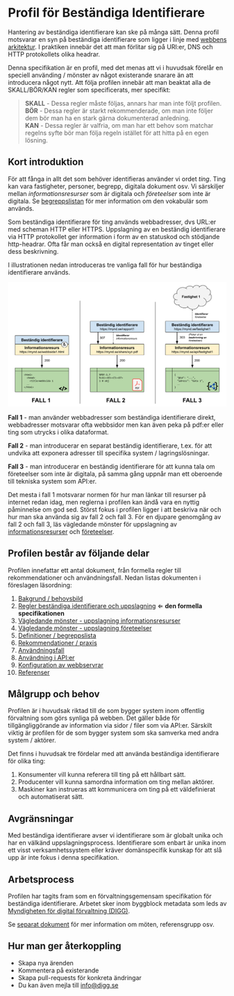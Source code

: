 # Profil för Beständiga Identifierare

Hantering av beständiga identifierare kan ske på många sätt. Denna profil motsvarar en syn på beständiga identifierare som ligger i linje med [webbens arkitektur](https://www.w3.org/TR/webarch/). I praktiken innebär det att man förlitar sig på URI:er, DNS och HTTP protokollets olika headrar.

Denna specifikation är en profil, med det menas att vi i huvudsak förelår en speciell använding  / mönster av något existerande snarare än att introducera något nytt. Att följa profilen innebär att man beaktat alla de SKALL/BÖR/KAN regler som specificerats, mer specifikt:

>**SKALL** - Dessa regler måste följas, annars har man inte följt profilen.<br>
>**BÖR** - Dessa regler är starkt rekommenderade, om man inte följer dem bör man ha en stark gärna dokumenterad anledning.<br>
**KAN** - Dessa regler är valfria, om man har ett behov som matchar regelns syfte bör man följa regeln istället för att hitta på en egen lösning.

## Kort introduktion
För att fånga in allt det som behöver identifieras använder vi ordet *ting*. Ting kan vara fastigheter, personer, begrepp, digitala dokument osv. Vi särskiljer mellan _informationsresurser_ som är digitala och _företeelser_ som inte är digitala. Se [begreppslistan](docs/begreppslista.md) för mer information om den vokabulär som används.

Som beständiga identifierare för ting används webbadresser, dvs URL:er med scheman HTTP eller HTTPS. Uppslagning av en beständig identifierare via HTTP protokollet ger information i form av en statuskod och stödjande http-headrar. Ofta får man också en digital representation av tinget eller dess beskrivning.

I illustrationen nedan introduceras tre vanliga fall för hur beständiga identifierare används.

<img src="docs/pics/uppslagning_vanliga_fall.svg" width="800">

**Fall 1** - man använder webbadresser som beständiga identifierare direkt, webbadresser motsvarar ofta webbsidor men kan även peka på pdf:er eller ting som utrycks i olika dataformat.

**Fall 2** - man introducerar en separat beständig identifierare, t.ex. för att undvika att exponera adresser till specifika system / lagringslösningar.

**Fall 3** - man introducerar en beständig identifierare för att kunna tala om företeelser som inte är digitala, på samma gång uppnår man ett oberoende till tekniska system som API:er.

Det mesta i fall 1 motsvarar normen för hur man länkar till resurser på internet redan idag, men reglerna i profilen kan ändå vara en nyttig påminnelse om god sed. Störst fokus i profilen ligger i att beskriva när och hur man ska använda sig av fall 2 och fall 3. För en djupare genomgång av fall 2 och fall 3, läs vägledande mönster för uppslagning av [informationsresurser](docs/uppslagning_informationsresurser.md) och [företeelser](docs/uppslagning_foreteelser.md).

## Profilen består av följande delar
Profilen innefattar ett antal dokument, från formella regler till rekommendationer och användningsfall. Nedan listas dokumenten i föreslagen läsordning:

1. [Bakgrund / behovsbild](docs/bakgrund.md)
2. [Regler beständiga identifierare och uppslagning](docs/regler.md) ⇐ **den formella specifikationen**
3. [Vägledande mönster - uppslagning informationsresurser](docs/uppslagning_informationsresurser.md)
4. [Vägledande mönster - uppslagning företeelser](docs/uppslagning_foreteelser.md)
5. [Definitioner / begreppslista](docs/begreppslista.md)
6. [Rekommendationer / praxis](docs/rekommendationer.md)
7. [Användningsfall](docs/anvandningsfall.md)
8. [Användning i API:er](docs/api.md)
9. [Konfiguration av webbservrar](docs/tekniker.md)
10. [Referenser](docs/referenser.md)

## Målgrupp och behov

Profilen är i huvudsak riktad till de som bygger system inom offentlig förvaltning som görs synliga på webben. Det gäller både för tillgängliggörande av information via sidor / filer som via API:er. Särskilt viktig är profilen för de som bygger system som ska samverka med andra system / aktörer.

Det finns i huvudsak tre fördelar med att använda beständiga identifierare för olika ting:

1. Konsumenter vill kunna referera till ting på ett hållbart sätt.
2. Producenter vill kunna samordna information om ting mellan aktörer.
3. Maskiner kan instrueras att kommunicera om ting på ett väldefinierat och automatiserat sätt.

## Avgränsningar
Med beständiga identifierare avser vi identifierare som är globalt unika och har en välkänd uppslagningsprocess. Identifierare som enbart är unika inom ett visst verksamhetssystem eller kräver domänspecifik kunskap för att slå upp är inte fokus i denna specifikation.

## Arbetsprocess
Profilen har tagits fram som en förvaltningsgemensam specifikation för beständiga identifierare. Arbetet sker inom byggblock metadata som leds av [Myndigheten för digital förvaltning (DIGG)](https://www.digg.se).

Se [separat dokument](process/index.md) för mer information om möten, referensgrupp osv.

## Hur man ger återkoppling

- Skapa nya ärenden
- Kommentera på existerande
- Skapa pull-requests för konkreta ändringar
- Du kan även mejla till [info@digg.se](mailto:info@digg.se)


